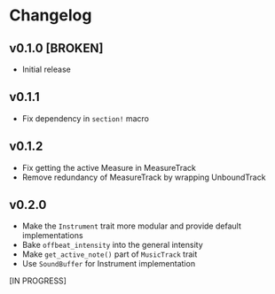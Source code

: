 # Changelog

## v0.1.0 [BROKEN]

- Initial release

## v0.1.1

- Fix dependency in `section!` macro

## v0.1.2

- Fix getting the active Measure in MeasureTrack
- Remove redundancy of MeasureTrack by wrapping UnboundTrack

## v0.2.0

- Make the `Instrument` trait more modular and provide default implementations
- Bake `offbeat_intensity` into the general intensity
- Make `get_active_note()` part of `MusicTrack` trait
- Use `SoundBuffer` for Instrument implementation

[IN PROGRESS]
